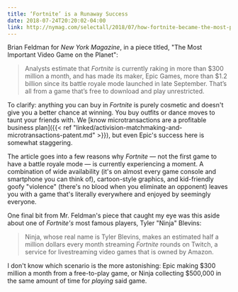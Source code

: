 ```yaml
---
title: ‘Fortnite’ is a Runaway Success
date: 2018-07-24T20:20:02-04:00
link: http://nymag.com/selectall/2018/07/how-fortnite-became-the-most-popular-video-game-on-earth.html
---
```


Brian Feldman for *New York Magazine*, in a piece titled, "The Most Important Video Game on the Planet": 

> Analysts estimate that *Fortnite* is currently raking in more than $300 million a month, and has made its maker, Epic Games, more than $1.2 billion since its battle royale mode launched in late September. That’s all from a game that’s free to download and play unrestricted. 

To clarify: anything you can buy in *Fortnite* is purely cosmetic and doesn't give you a better chance at winning. You buy outfits or dance moves to taunt your friends with. We [know microtransactions are a profitable business plan]({{< ref "linked/activision-matchmaking-and-microtransactions-patent.md" >}}), but even Epic's success here is somewhat staggering. 

The article goes into a few reasons why *Fortnite* — not the first game to have a battle royale mode — is currently experiencing a moment. A combination of wide availability (it's on almost every game console and smartphone you can think of), cartoon-style graphics, and kid-friendly goofy "violence" (there's no blood when you eliminate an opponent) leaves you with a game that's literally everywhere and enjoyed by seemingly everyone. 

One final bit from Mr. Feldman's piece that caught my eye was this aside about one of *Fortnite's* most famous players, Tyler "Ninja" Blevins: 

> Ninja, whose real name is Tyler Blevins, makes an estimated half a million dollars every month streaming *Fortnite* rounds on Twitch, a service for livestreaming video games that is owned by Amazon. 

I don't know which scenario is the more astonishing: Epic making $300 million a month from a free-to-play game, or Ninja collecting $500,000 in the same amount of time for *playing* said game. 
